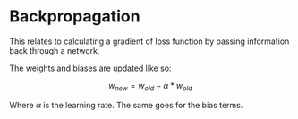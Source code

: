 # Backpropagation

This relates to calculating a gradient of loss function by passing information
back through a network.

The weights and biases are updated like so:

$$
w_{new} = w_{old} - \alpha * w_{old}
$$

Where $\alpha$ is the learning rate. The same goes for the bias terms.

